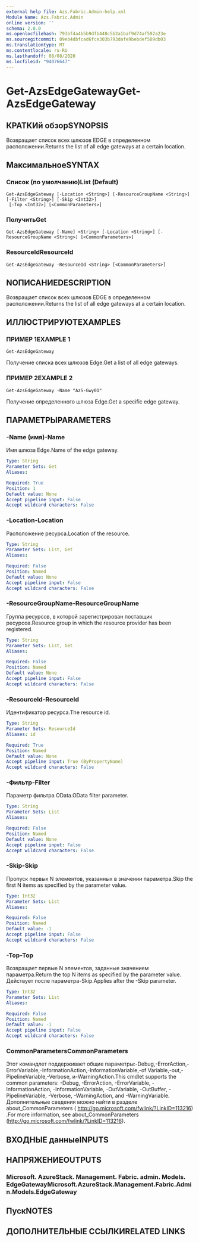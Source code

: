 ```yaml
---
external help file: Azs.Fabric.Admin-help.xml
Module Name: Azs.Fabric.Admin
online version: ''
schema: 2.0.0
ms.openlocfilehash: 793bf4a4b5b9dfb448c5b2a1baf9d74af592a23e
ms.sourcegitcommit: 09eb4dbfcad6fce303b793dafe9bebdef589db03
ms.translationtype: MT
ms.contentlocale: ru-RU
ms.lasthandoff: 08/08/2020
ms.locfileid: "94076647"
---
```

# <span data-ttu-id="5b8d0-101">Get-AzsEdgeGateway</span><span class="sxs-lookup"><span data-stu-id="5b8d0-101">Get-AzsEdgeGateway</span></span>

## <span data-ttu-id="5b8d0-102">КРАТКИй обзор</span><span class="sxs-lookup"><span data-stu-id="5b8d0-102">SYNOPSIS</span></span>
<span data-ttu-id="5b8d0-103">Возвращает список всех шлюзов EDGE в определенном расположении.</span><span class="sxs-lookup"><span data-stu-id="5b8d0-103">Returns the list of all edge gateways at a certain location.</span></span>

## <span data-ttu-id="5b8d0-104">Максимальное</span><span class="sxs-lookup"><span data-stu-id="5b8d0-104">SYNTAX</span></span>

### <span data-ttu-id="5b8d0-105">Список (по умолчанию)</span><span class="sxs-lookup"><span data-stu-id="5b8d0-105">List (Default)</span></span>
```
Get-AzsEdgeGateway [-Location <String>] [-ResourceGroupName <String>] [-Filter <String>] [-Skip <Int32>]
 [-Top <Int32>] [<CommonParameters>]
```

### <span data-ttu-id="5b8d0-106">Получить</span><span class="sxs-lookup"><span data-stu-id="5b8d0-106">Get</span></span>
```
Get-AzsEdgeGateway [-Name] <String> [-Location <String>] [-ResourceGroupName <String>] [<CommonParameters>]
```

### <span data-ttu-id="5b8d0-107">ResourceId</span><span class="sxs-lookup"><span data-stu-id="5b8d0-107">ResourceId</span></span>
```
Get-AzsEdgeGateway -ResourceId <String> [<CommonParameters>]
```

## <span data-ttu-id="5b8d0-108">NОПИСАНИЕ</span><span class="sxs-lookup"><span data-stu-id="5b8d0-108">DESCRIPTION</span></span>
<span data-ttu-id="5b8d0-109">Возвращает список всех шлюзов EDGE в определенном расположении.</span><span class="sxs-lookup"><span data-stu-id="5b8d0-109">Returns the list of all edge gateways at a certain location.</span></span>

## <span data-ttu-id="5b8d0-110">ИЛЛЮСТРИРУЮТ</span><span class="sxs-lookup"><span data-stu-id="5b8d0-110">EXAMPLES</span></span>

### <span data-ttu-id="5b8d0-111">ПРИМЕР 1</span><span class="sxs-lookup"><span data-stu-id="5b8d0-111">EXAMPLE 1</span></span>
```
Get-AzsEdgeGateway
```

<span data-ttu-id="5b8d0-112">Получение списка всех шлюзов Edge.</span><span class="sxs-lookup"><span data-stu-id="5b8d0-112">Get a list of all edge gateways.</span></span>

### <span data-ttu-id="5b8d0-113">ПРИМЕР 2</span><span class="sxs-lookup"><span data-stu-id="5b8d0-113">EXAMPLE 2</span></span>
```
Get-AzsEdgeGateway -Name "AzS-Gwy01"
```

<span data-ttu-id="5b8d0-114">Получение определенного шлюза Edge.</span><span class="sxs-lookup"><span data-stu-id="5b8d0-114">Get a specific edge gateway.</span></span>

## <span data-ttu-id="5b8d0-115">ПАРАМЕТРЫ</span><span class="sxs-lookup"><span data-stu-id="5b8d0-115">PARAMETERS</span></span>

### <span data-ttu-id="5b8d0-116">-Name (имя)</span><span class="sxs-lookup"><span data-stu-id="5b8d0-116">-Name</span></span>
<span data-ttu-id="5b8d0-117">Имя шлюза Edge.</span><span class="sxs-lookup"><span data-stu-id="5b8d0-117">Name of the edge gateway.</span></span>

```yaml
Type: String
Parameter Sets: Get
Aliases:

Required: True
Position: 1
Default value: None
Accept pipeline input: False
Accept wildcard characters: False
```

### <span data-ttu-id="5b8d0-118">-Location</span><span class="sxs-lookup"><span data-stu-id="5b8d0-118">-Location</span></span>
<span data-ttu-id="5b8d0-119">Расположение ресурса.</span><span class="sxs-lookup"><span data-stu-id="5b8d0-119">Location of the resource.</span></span>

```yaml
Type: String
Parameter Sets: List, Get
Aliases:

Required: False
Position: Named
Default value: None
Accept pipeline input: False
Accept wildcard characters: False
```

### <span data-ttu-id="5b8d0-120">-ResourceGroupName</span><span class="sxs-lookup"><span data-stu-id="5b8d0-120">-ResourceGroupName</span></span>
<span data-ttu-id="5b8d0-121">Группа ресурсов, в которой зарегистрирован поставщик ресурсов.</span><span class="sxs-lookup"><span data-stu-id="5b8d0-121">Resource group in which the resource provider has been registered.</span></span>

```yaml
Type: String
Parameter Sets: List, Get
Aliases:

Required: False
Position: Named
Default value: None
Accept pipeline input: False
Accept wildcard characters: False
```

### <span data-ttu-id="5b8d0-122">-ResourceId</span><span class="sxs-lookup"><span data-stu-id="5b8d0-122">-ResourceId</span></span>
<span data-ttu-id="5b8d0-123">Идентификатор ресурса.</span><span class="sxs-lookup"><span data-stu-id="5b8d0-123">The resource id.</span></span>

```yaml
Type: String
Parameter Sets: ResourceId
Aliases: id

Required: True
Position: Named
Default value: None
Accept pipeline input: True (ByPropertyName)
Accept wildcard characters: False
```

### <span data-ttu-id="5b8d0-124">-Фильтр</span><span class="sxs-lookup"><span data-stu-id="5b8d0-124">-Filter</span></span>
<span data-ttu-id="5b8d0-125">Параметр фильтра OData.</span><span class="sxs-lookup"><span data-stu-id="5b8d0-125">OData filter parameter.</span></span>

```yaml
Type: String
Parameter Sets: List
Aliases:

Required: False
Position: Named
Default value: None
Accept pipeline input: False
Accept wildcard characters: False
```

### <span data-ttu-id="5b8d0-126">-Skip</span><span class="sxs-lookup"><span data-stu-id="5b8d0-126">-Skip</span></span>
<span data-ttu-id="5b8d0-127">Пропуск первых N элементов, указанных в значении параметра.</span><span class="sxs-lookup"><span data-stu-id="5b8d0-127">Skip the first N items as specified by the parameter value.</span></span>

```yaml
Type: Int32
Parameter Sets: List
Aliases:

Required: False
Position: Named
Default value: -1
Accept pipeline input: False
Accept wildcard characters: False
```

### <span data-ttu-id="5b8d0-128">-Top</span><span class="sxs-lookup"><span data-stu-id="5b8d0-128">-Top</span></span>
<span data-ttu-id="5b8d0-129">Возвращает первые N элементов, заданные значением параметра.</span><span class="sxs-lookup"><span data-stu-id="5b8d0-129">Return the top N items as specified by the parameter value.</span></span>
<span data-ttu-id="5b8d0-130">Действует после параметра-Skip.</span><span class="sxs-lookup"><span data-stu-id="5b8d0-130">Applies after the -Skip parameter.</span></span>

```yaml
Type: Int32
Parameter Sets: List
Aliases:

Required: False
Position: Named
Default value: -1
Accept pipeline input: False
Accept wildcard characters: False
```

### <span data-ttu-id="5b8d0-131">CommonParameters</span><span class="sxs-lookup"><span data-stu-id="5b8d0-131">CommonParameters</span></span>
<span data-ttu-id="5b8d0-132">Этот командлет поддерживает общие параметры:-Debug,-ErrorAction,-ErrorVariable,-InformationAction,-InformationVariable,-of Variable,-out,-PipelineVariable,-Verbose, и-WarningAction.</span><span class="sxs-lookup"><span data-stu-id="5b8d0-132">This cmdlet supports the common parameters: -Debug, -ErrorAction, -ErrorVariable, -InformationAction, -InformationVariable, -OutVariable, -OutBuffer, -PipelineVariable, -Verbose, -WarningAction, and -WarningVariable.</span></span> <span data-ttu-id="5b8d0-133">Дополнительные сведения можно найти в разделе about_CommonParameters ( http://go.microsoft.com/fwlink/?LinkID=113216) .</span><span class="sxs-lookup"><span data-stu-id="5b8d0-133">For more information, see about_CommonParameters (http://go.microsoft.com/fwlink/?LinkID=113216).</span></span>

## <span data-ttu-id="5b8d0-134">ВХОДНЫЕ данные</span><span class="sxs-lookup"><span data-stu-id="5b8d0-134">INPUTS</span></span>

## <span data-ttu-id="5b8d0-135">НАПРЯЖЕНИЕ</span><span class="sxs-lookup"><span data-stu-id="5b8d0-135">OUTPUTS</span></span>

### <span data-ttu-id="5b8d0-136">Microsoft. AzureStack. Management. Fabric. admin. Models. EdgeGateway</span><span class="sxs-lookup"><span data-stu-id="5b8d0-136">Microsoft.AzureStack.Management.Fabric.Admin.Models.EdgeGateway</span></span>

## <span data-ttu-id="5b8d0-137">Пуск</span><span class="sxs-lookup"><span data-stu-id="5b8d0-137">NOTES</span></span>

## <span data-ttu-id="5b8d0-138">ДОПОЛНИТЕЛЬНЫЕ ССЫЛКИ</span><span class="sxs-lookup"><span data-stu-id="5b8d0-138">RELATED LINKS</span></span>
